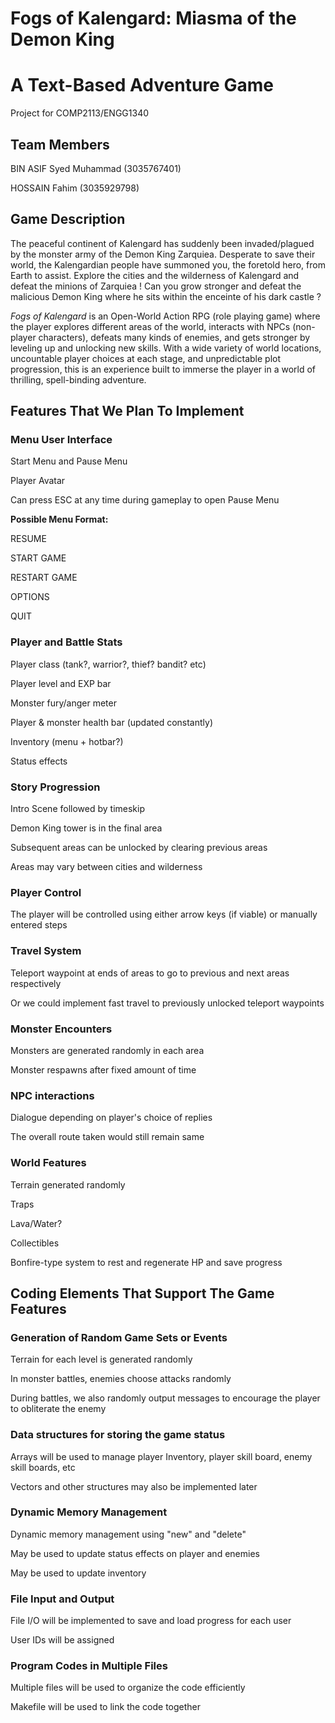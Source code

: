 # Fogs of Kalengard: Miasma of the Demon King 
# A Text-Based Adventure Game
Project for COMP2113/ENGG1340

## Team Members

BIN ASIF Syed Muhammad (3035767401)

HOSSAIN Fahim (3035929798)

## Game Description

The peaceful continent of Kalengard has suddenly been invaded/plagued by the monster army of the Demon King Zarquiea. Desperate to save their world, the Kalengardian people have summoned you, the foretold hero, from Earth to assist. Explore the cities and the wilderness of Kalengard and defeat the minions of Zarquiea ! Can you grow stronger and defeat the malicious Demon King where he sits within the enceinte of his dark castle ? 

_Fogs of Kalengard_ is an Open-World Action RPG (role playing game) where the player explores different areas of the world, interacts with NPCs (non-player characters), defeats many kinds of enemies, and gets stronger by leveling up and unlocking new skills. With a wide variety of world locations, uncountable player choices at each stage, and unpredictable plot progression, this is an experience built to immerse the player in a world of thrilling, spell-binding adventure.

## Features That We Plan To Implement

### Menu User Interface

Start Menu and Pause Menu

Player Avatar

Can press ESC at any time during gameplay to open Pause Menu

**Possible Menu Format:**

RESUME

START GAME

RESTART GAME

OPTIONS

QUIT

### Player and Battle Stats

Player class (tank?, warrior?, thief? bandit? etc)

Player level and EXP bar

Monster fury/anger meter

Player & monster health bar (updated constantly)

Inventory (menu + hotbar?)

Status effects

### Story Progression

Intro Scene followed by timeskip

Demon King tower is in the final area

Subsequent areas can be unlocked by clearing previous areas

Areas may vary between cities and wilderness

### Player Control

The player will be controlled using either arrow keys (if viable) or manually entered steps

### Travel System

Teleport waypoint at ends of areas to go to previous and next areas respectively

Or we could implement fast travel to previously unlocked teleport waypoints

### Monster Encounters

Monsters are generated randomly in each area

Monster respawns after fixed amount of time

### NPC interactions

Dialogue depending on player's choice of replies

The overall route taken would still remain same

### World Features

Terrain generated randomly

Traps

Lava/Water?

Collectibles

Bonfire-type system to rest and regenerate HP and save progress

## Coding Elements That Support The Game Features

### Generation of Random Game Sets or Events

Terrain for each level is generated randomly

In monster battles, enemies choose attacks randomly

During battles, we also randomly output messages to encourage the player to obliterate the enemy

### Data structures for storing the game status

Arrays will be used to manage player Inventory, player skill board, enemy skill boards, etc

Vectors and other structures may also be implemented later

### Dynamic Memory Management

Dynamic memory management using "new" and "delete"

May be used to update status effects on player and enemies

May be used to update inventory

### File Input and Output

File I/O will be implemented to save and load progress for each user

User IDs will be assigned

### Program Codes in Multiple Files

Multiple files will be used to organize the code efficiently

Makefile will be used to link the code together

